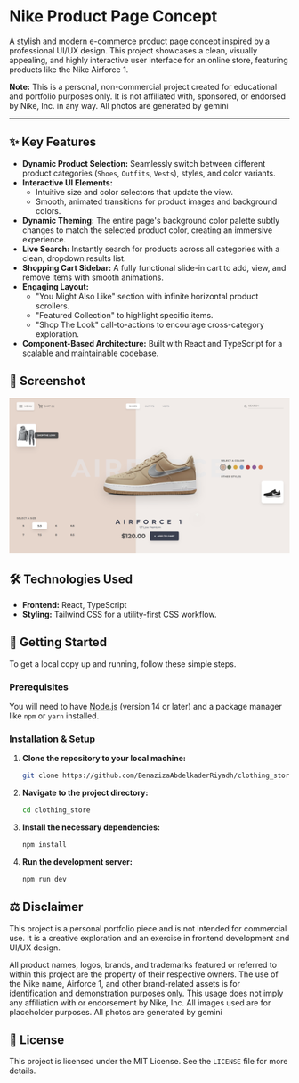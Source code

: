 # Nike Product Page Concept

A stylish and modern e-commerce product page concept inspired by a professional UI/UX design. This project showcases a clean, visually appealing, and highly interactive user interface for an online store, featuring products like the Nike Airforce 1.

**Note:** This is a personal, non-commercial project created for educational and portfolio purposes only. It is not affiliated with, sponsored, or endorsed by Nike, Inc. in any way.
All photos are generated by gemini

---

## ✨ Key Features

*   **Dynamic Product Selection:** Seamlessly switch between different product categories (`Shoes`, `Outfits`, `Vests`), styles, and color variants.
*   **Interactive UI Elements:**
    *   Intuitive size and color selectors that update the view.
    *   Smooth, animated transitions for product images and background colors.
*   **Dynamic Theming:** The entire page's background color palette subtly changes to match the selected product color, creating an immersive experience.
*   **Live Search:** Instantly search for products across all categories with a clean, dropdown results list.
*   **Shopping Cart Sidebar:** A fully functional slide-in cart to add, view, and remove items with smooth animations.
*   **Engaging Layout:**
    *   "You Might Also Like" section with infinite horizontal product scrollers.
    *   "Featured Collection" to highlight specific items.
    *   "Shop The Look" call-to-actions to encourage cross-category exploration.
*   **Component-Based Architecture:** Built with React and TypeScript for a scalable and maintainable codebase.

## 📸 Screenshot

![image](./screenshots/Screenshot%202025-09-24%20014903.png)


## 🛠️ Technologies Used

*   **Frontend:** React, TypeScript
*   **Styling:** Tailwind CSS for a utility-first CSS workflow.

## 🚀 Getting Started

To get a local copy up and running, follow these simple steps.

### Prerequisites

You will need to have [Node.js](https://nodejs.org/en/) (version 14 or later) and a package manager like `npm` or `yarn` installed.

### Installation & Setup

1.  **Clone the repository to your local machine:**
    ```sh
    git clone https://github.com/BenazizaAbdelkaderRiyadh/clothing_store.git
    ```
2.  **Navigate to the project directory:**
    ```sh
    cd clothing_store
    ```
3.  **Install the necessary dependencies:**
    ```sh
    npm install
    ```
4.  **Run the development server:**
    ```sh
    npm run dev
    ```

## ⚖️ Disclaimer

This project is a personal portfolio piece and is not intended for commercial use. It is a creative exploration and an exercise in frontend development and UI/UX design.

All product names, logos, brands, and trademarks featured or referred to within this project are the property of their respective owners. The use of the Nike name, Airforce 1, and other brand-related assets is for identification and demonstration purposes only. This usage does not imply any affiliation with or endorsement by Nike, Inc. All images used are for placeholder purposes.
All photos are generated by gemini

## 📄 License

This project is licensed under the MIT License. See the `LICENSE` file for more details.
